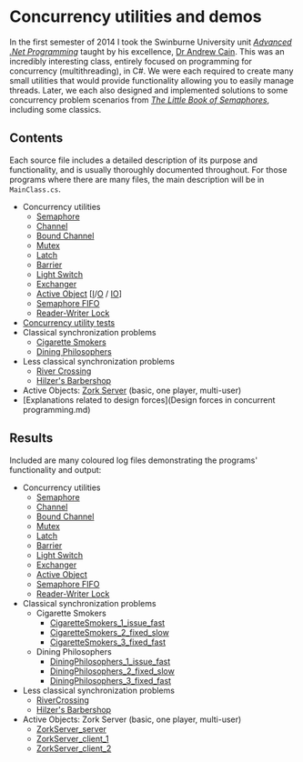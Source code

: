 # Concurrency utilities and demos

In the first semester of 2014 I took the Swinburne University unit [*Advanced .Net Programming*](http://www.swinburne.edu.au/study/courses/units/Advanced-.NET-Programming-COS30003/local) taught by his excellence, [Dr Andrew Cain](http://www.swinburne.edu.au/science-engineering-technology/staff-profiles/view.php?who=acain). This was an incredibly interesting class, entirely focused on programming for concurrency (multithreading), in C#. We were each required to create many small utilities that would provide functionality allowing you to easily manage threads. Later, we each also designed and implemented solutions to some concurrency problem scenarios from [*The Little Book of Semaphores*](http://greenteapress.com/semaphores/), including some classics.

## Contents

Each source file includes a detailed description of its purpose and functionality, and is usually thoroughly documented throughout. For those programs where there are many files, the main description will be in `MainClass.cs`.

- Concurrency utilities
    + [Semaphore](ConcurrencyUtilities/Semaphore.cs)
    + [Channel](ConcurrencyUtilities/Channel.cs)
    + [Bound Channel](ConcurrencyUtilities/BoundChannel.cs)
    + [Mutex](ConcurrencyUtilities/Mutex.cs)
    + [Latch](ConcurrencyUtilities/Latch.cs)
    + [Barrier](ConcurrencyUtilities/Barrier.cs)
    + [Light Switch](ConcurrencyUtilities/LightSwitch.cs)
    + [Exchanger](ConcurrencyUtilities/Exchanger.cs)
    + [Active Object](ConcurrencyUtilities/ActiveObject.cs) [[I](ConcurrencyUtilities/ActiveObjectInput.cs)/[O](ConcurrencyUtilities/ActiveObjectOutput.cs) / [IO](ConcurrencyUtilities/ActiveObjectInputOutput.cs)]
    + [Semaphore FIFO](ConcurrencyUtilities/SemaphoreFIFO.cs)
    + [Reader-Writer Lock](ConcurrencyUtilities/ReaderWriter.cs)
- [Concurrency utility tests](TestConcurrencyUtilities/)
- Classical synchronization problems
    + [Cigarette Smokers](CigaretteSmokers/)
    + [Dining Philosophers](DiningPhilosophers/)
- Less classical synchronization problems
    + [River Crossing](RiverCrossing/)
    + [Hilzer's Barbershop](HilzerBarbershop/)
- Active Objects: [Zork Server](ZorkServer/) (basic, one player, multi-user)
- [Explanations related to design forces](Design forces in concurrent programming.md)

## Results

Included are many coloured log files demonstrating the programs' functionality and output:

- Concurrency utilities
	+ [Semaphore](http://htmlpreview.github.io/?https://raw.githubusercontent.com/ZimbiX/Concurrency/master/Logs/logs_new/Semaphore.htm)
	+ [Channel](http://htmlpreview.github.io/?https://raw.githubusercontent.com/ZimbiX/Concurrency/master/Logs/logs_new/Channel.htm)
	+ [Bound Channel](http://htmlpreview.github.io/?https://raw.githubusercontent.com/ZimbiX/Concurrency/master/Logs/logs_new/BoundChannel.htm)
	+ [Mutex](http://htmlpreview.github.io/?https://raw.githubusercontent.com/ZimbiX/Concurrency/master/Logs/logs_new/Mutex.htm)
	+ [Latch](http://htmlpreview.github.io/?https://raw.githubusercontent.com/ZimbiX/Concurrency/master/Logs/logs_new/Latch.htm)
	+ [Barrier](http://htmlpreview.github.io/?https://raw.githubusercontent.com/ZimbiX/Concurrency/master/Logs/logs_new/Barrier.htm)
	+ [Light Switch](http://htmlpreview.github.io/?https://raw.githubusercontent.com/ZimbiX/Concurrency/master/Logs/logs_new/LightSwitch.htm)
	+ [Exchanger](http://htmlpreview.github.io/?https://raw.githubusercontent.com/ZimbiX/Concurrency/master/Logs/logs_new/Exchanger.htm)
	+ [Active Object](http://htmlpreview.github.io/?https://raw.githubusercontent.com/ZimbiX/Concurrency/master/Logs/logs_new/ActiveObject.htm)
	+ [Semaphore FIFO](http://htmlpreview.github.io/?https://raw.githubusercontent.com/ZimbiX/Concurrency/master/Logs/logs_new/SemaphoreFIFO.htm)
	+ [Reader-Writer Lock](http://htmlpreview.github.io/?https://raw.githubusercontent.com/ZimbiX/Concurrency/master/Logs/logs_new/ReaderWriter.htm)
- Classical synchronization problems
    + Cigarette Smokers
		* [CigaretteSmokers_1_issue_fast](http://htmlpreview.github.io/?https://raw.githubusercontent.com/ZimbiX/Concurrency/master/Logs/logs_new/CigaretteSmokers_1_issue_fast.htm)
		* [CigaretteSmokers_2_fixed_slow](http://htmlpreview.github.io/?https://raw.githubusercontent.com/ZimbiX/Concurrency/master/Logs/logs_new/CigaretteSmokers_2_fixed_slow.htm)
		* [CigaretteSmokers_3_fixed_fast](http://htmlpreview.github.io/?https://raw.githubusercontent.com/ZimbiX/Concurrency/master/Logs/logs_new/CigaretteSmokers_3_fixed_fast.htm)
    + Dining Philosophers
		* [DiningPhilosophers_1_issue_fast](http://htmlpreview.github.io/?https://raw.githubusercontent.com/ZimbiX/Concurrency/master/Logs/logs_new/DiningPhilosophers_1_issue_fast.htm)
		* [DiningPhilosophers_2_fixed_slow](http://htmlpreview.github.io/?https://raw.githubusercontent.com/ZimbiX/Concurrency/master/Logs/logs_new/DiningPhilosophers_2_fixed_slow.htm)
		* [DiningPhilosophers_3_fixed_fast](http://htmlpreview.github.io/?https://raw.githubusercontent.com/ZimbiX/Concurrency/master/Logs/logs_new/DiningPhilosophers_3_fixed_fast.htm)
- Less classical synchronization problems
	+ [RiverCrossing](http://htmlpreview.github.io/?https://raw.githubusercontent.com/ZimbiX/Concurrency/master/Logs/logs_new/RiverCrossing.htm)
	+ [Hilzer's Barbershop](http://htmlpreview.github.io/?https://raw.githubusercontent.com/ZimbiX/Concurrency/master/Logs/logs_new/HilzerBarbershop.htm)
- Active Objects: Zork Server (basic, one player, multi-user)
	+ [ZorkServer_server](http://htmlpreview.github.io/?https://raw.githubusercontent.com/ZimbiX/Concurrency/master/Logs/logs_new/ZorkServer_1_server.htm)
	+ [ZorkServer_client_1](http://htmlpreview.github.io/?https://raw.githubusercontent.com/ZimbiX/Concurrency/master/Logs/logs_new/ZorkServer_2_client_1.htm)
	+ [ZorkServer_client_2](http://htmlpreview.github.io/?https://raw.githubusercontent.com/ZimbiX/Concurrency/master/Logs/logs_new/ZorkServer_2_client_2.htm)